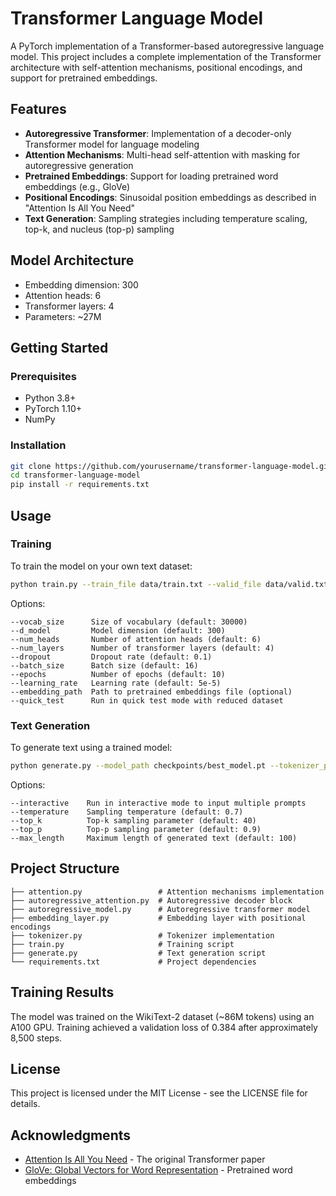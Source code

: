 # Transformer Language Model

A PyTorch implementation of a Transformer-based autoregressive language model. This project includes a complete implementation of the Transformer architecture with self-attention mechanisms, positional encodings, and support for pretrained embeddings.

## Features

- **Autoregressive Transformer**: Implementation of a decoder-only Transformer model for language modeling
- **Attention Mechanisms**: Multi-head self-attention with masking for autoregressive generation
- **Pretrained Embeddings**: Support for loading pretrained word embeddings (e.g., GloVe)
- **Positional Encodings**: Sinusoidal position embeddings as described in "Attention Is All You Need"
- **Text Generation**: Sampling strategies including temperature scaling, top-k, and nucleus (top-p) sampling

## Model Architecture

- Embedding dimension: 300
- Attention heads: 6
- Transformer layers: 4
- Parameters: ~27M

## Getting Started

### Prerequisites

- Python 3.8+
- PyTorch 1.10+
- NumPy

### Installation

```bash
git clone https://github.com/yourusername/transformer-language-model.git
cd transformer-language-model
pip install -r requirements.txt
```

## Usage

### Training

To train the model on your own text dataset:

```bash
python train.py --train_file data/train.txt --valid_file data/valid.txt --output_dir checkpoints
```

Options:

```
--vocab_size      Size of vocabulary (default: 30000)
--d_model         Model dimension (default: 300)
--num_heads       Number of attention heads (default: 6)
--num_layers      Number of transformer layers (default: 4)
--dropout         Dropout rate (default: 0.1)
--batch_size      Batch size (default: 16)
--epochs          Number of epochs (default: 10)
--learning_rate   Learning rate (default: 5e-5)
--embedding_path  Path to pretrained embeddings file (optional)
--quick_test      Run in quick test mode with reduced dataset
```

### Text Generation

To generate text using a trained model:

```bash
python generate.py --model_path checkpoints/best_model.pt --tokenizer_path checkpoints/tokenizer.json --prompt "The history of artificial intelligence"
```

Options:

```
--interactive    Run in interactive mode to input multiple prompts
--temperature    Sampling temperature (default: 0.7)
--top_k          Top-k sampling parameter (default: 40)
--top_p          Top-p sampling parameter (default: 0.9)
--max_length     Maximum length of generated text (default: 100)
```

## Project Structure

```
├── attention.py                 # Attention mechanisms implementation
├── autoregressive_attention.py  # Autoregressive decoder block
├── autoregressive_model.py      # Autoregressive transformer model
├── embedding_layer.py           # Embedding layer with positional encodings
├── tokenizer.py                 # Tokenizer implementation
├── train.py                     # Training script
├── generate.py                  # Text generation script
└── requirements.txt             # Project dependencies
```

## Training Results

The model was trained on the WikiText-2 dataset (~86M tokens) using an A100 GPU. Training achieved a validation loss of 0.384 after approximately 8,500 steps.

## License

This project is licensed under the MIT License - see the LICENSE file for details.

## Acknowledgments

- [Attention Is All You Need](https://arxiv.org/abs/1706.03762) - The original Transformer paper
- [GloVe: Global Vectors for Word Representation](https://nlp.stanford.edu/projects/glove/) - Pretrained word embeddings
